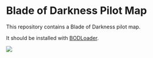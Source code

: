 # Blade of Darkness Pilot Map
This repository contains a Blade of Darkness pilot map.

It should be installed with [BODLoader](http://kraki.narod.ru/bodloader.html "BODLoader").

![](https://github.com/wjmolina/BoDPilotMap/blob/main/pilot.png?raw=true)
